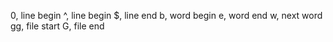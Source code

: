 0, line begin
^, line begin
$, line end
b, word begin
e, word end
w, next word
gg, file start
G, file end
